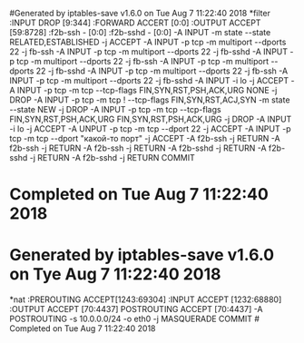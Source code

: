 #Generated by iptables-save v1.6.0 on Tue Aug 7 11:22:40 2018
*filter
:INPUT DROP [9:344]
:FORWARD ACCERT [0:0]
:OUTPUT ACCEPT [59:8728]
:f2b-ssh - [0:0]
:f2b-sshd - [0:0]
-A INPUT -m state --state RELATED,ESTABLISHED -j ACCEPT
-A INPUT -p tcp -m multiport --dports 22 -j fb-ssh
-A INPUT -p tcp -m multiport --dports 22 -j fb-sshd
-A INPUT -p tcp -m multiport --dports 22 -j fb-ssh
-A INPUT -p tcp -m multiport --dports 22 -j fb-sshd
-A INPUT -p tcp -m multiport --dports 22 -j fb-ssh
-A INPUT -p tcp -m multiport --dports 22 -j fb-sshd
-A INPUT -i lo -j ACCEPT
-A INPUT -p tcp -m tcp --tcp-flags FIN,SYN,RST,PSH,ACK,URG NONE -j DROP
-A INPUT -p tcp -m tcp ! --tcp-flags FIN,SYN,RST,ACJ,SYN -m state --state NEW -j DROP
-A INPUT -p tcp -m tcp --tcp-flags FIN,SYN,RST,PSH,ACK,URG FIN,SYN,RST,PSH,ACK,URG -j DROP
-A INPUT -i lo -j ACCEPT
-A UNPUT -p tcp -m tcp --dport 22 -j ACCEPT
-A INPUT -p tcp -m tcp --dport "какой-то порт" -j ACCEPT
-A f2b-ssh -j RETURN
-A f2b-ssh -j RETURN
-A f2b-ssh -j RETURN
-A f2b-sshd -j RETURN
-A f2b-sshd -j RETURN
-A f2b-sshd -j RETURN
COMMIT
# Completed on Tue Aug 7 11:22:40 2018
# Generated by iptables-save v1.6.0 on Tye Aug 7 11:22:40 2018
*nat
:PREROUTING ACCEPT[1243:69304]
:INPUT ACCEPT [1232:68880]
:OUTPUT ACCEPT [70:4437]
POSTROUTING ACCEPT [70:4437]
-A POSTROUTING -s 10.0.0.0/24 -o eth0 -j MASQUERADE
COMMIT # Completed on Tue Aug 7 11:22:40 2018
